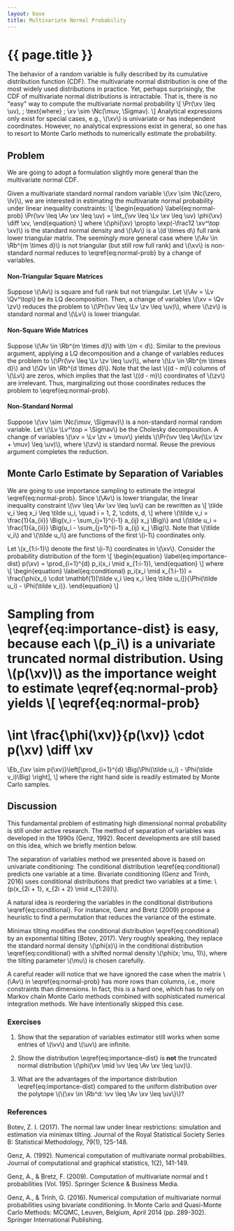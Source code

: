 ```yaml
---
layout: base
title: Multivariate Normal Probability
---
```

# {{ page.title }}

The behavior of a random variable is fully described by its cumulative distribution function (CDF).
The multivariate normal distribution is one of the most widely used distributions in practice.
Yet, perhaps surprisingly, the CDF of multivariate normal distributions is intractable.
That is, there is no "easy" way to compute the multivariate normal probability
\\[
    \Pr(\xv \leq \uv), \; \text{where} \; \xv \sim \Nc(\muv, \Sigmav).
\\]
Analytical expressions only exist for special cases, e.g., \\(\xv\\) is univariate or has independent coordinates.
However, no analytical expressions exist in general, so one has to resort to Monte Carlo methods to numerically estimate the probability.

## Problem
We are going to adopt a formulation slightly more general than the multivariate normal CDF.

Given a multivariate standard normal random variable \\(\xv \sim \Nc(\zero, \Iv)\\), we are interested in estimating the multivariate normal probability under linear inequality constraints:
\\[
\begin{equation}
\label{eq:normal-prob}
    \Pr(\vv \leq \Av \xv \leq \uv) = \int_{\vv \leq \Lv \xv \leq \uv} \phi(\xv) \diff \xv,
\end{equation}
\\]
where \\(\phi(\xv) \propto \exp(-\frac12 \xv^\top \xv)\\) is the standard normal density and \\(\Av\\) is a \\(d \times d\\) full rank lower triangular matrix.
The seemingly more general case where \\(\Av \in \Rb^{m \times d}\\) is not triangular (but still row full rank) and \\(\xv\\) is non-standard normal reduces to \eqref{eq:normal-prob} by a change of variables.

#### **Non-Triangular Square Matrices**
Suppose \\(\Av\\) is square and full rank but not triangular.
Let \\(\Av = \Lv \Qv^\top\\) be its LQ decomposition.
Then, a change of variables \\(\xv = \Qv \zv\\) reduces the problem to \\(\Pr(\vv \leq \Lv \zv \leq \uv)\\), where \\(\zv\\) is standard normal and \\(\Lv\\) is lower triangular.

#### **Non-Square Wide Matrices**
Suppose \\(\Av \in \Rb^{m \times d}\\) with \\(m < d\\).
Similar to the previous argument, applying a LQ decomposition and a change of variables reduces the problem to
\\(\Pr(\vv \leq \Lv \zv \leq \uv)\\),
where \\(\Lv \in \Rb^{m \times d}\\) and \\(\Qv \in \Rb^{d \times d}\\).
Note that the last \\((d - m)\\) columns of \\(\Lv\\) are zeros, which implies that the last \\((d - m)\\) coordinates of \\(\zv\\) are irrelevant.
Thus, marginalizing out those coordinates reduces the problem to \eqref{eq:normal-prob}.

#### **Non-Standard Normal**
Suppose \\(\xv \sim \Nc(\muv, \Sigmav)\\) is a non-standard normal random variable.
Let \\(\Lv \Lv^\top = \Sigmav\\) be the Cholesky decomposition.
A change of variables \\(\xv = \Lv \zv + \muv\\) yields \\(\Pr(\vv \leq \Av(\Lv \zv + \muv) \leq \uv)\\), where \\(\zv\\) is standard normal.
Reuse the previous argument completes the reduction.

## Monte Carlo Estimate by Separation of Variables
We are going to use importance sampling to estimate the integral \eqref{eq:normal-prob}.
Since \\(\Av\\) is lower triangular, the linear inequality constraint \\(\vv \leq \Av \xv \leq \uv\\) can be rewritten as
\\[
    \tilde v_i \leq x_i \leq \tilde u_i, \quad i = 1, 2, \cdots, d,
\\]
where \\(\tilde v_i = \frac{1}{a_{ii}} \Big(v_i - \sum_{j=1}^{i-1} a_{ij} x_j \Big)\\)  and \\(\tilde u_i = \frac{1}{a_{ii}} \Big(u_i - \sum_{j=1}^{i-1} a_{ij} x_j \Big)\\).
Note that \\(\tilde v_i\\) and \\(\tilde u_i\\) are functions of the first \\(i-1\\) coordinates only.

Let \\(x_{1:i-1}\\) denote the first \\(i-1\\) coordinates in \\(\xv\\).
Consider the probability distribution of the form
\\[
\begin{equation}
\label{eq:importance-dist}
    p(\xv) = \prod_{i=1}^{d} p_i(x_i \mid x_{1:i-1}),
\end{equation}
\\]
where
\\[
\begin{equation}
\label{eq:conditional}
    p_i(x_i \mid x_{1:i-1}) = \frac{\phi(x_i) \cdot \mathbf{1}[\tilde v_i \leq x_i \leq \tilde u_i]}{\Phi(\tilde u_i) - \Phi(\tilde v_i)}.
\end{equation}
\\]

Sampling from \eqref{eq:importance-dist} is easy, because each \\(p_i\\) is a univariate truncated normal distribution.
Using \\(p(\xv)\\) as the importance weight to estimate \eqref{eq:normal-prob} yields
\\[
\eqref{eq:normal-prob}
=
\int \frac{\phi(\xv)}{p(\xv)} \cdot p(\xv) \diff \xv
=
\Eb_{\xv \sim p(\xv)}\left[\prod_{i=1}^{d} \Big(\Phi(\tilde u_i) - \Phi(\tilde v_i)\Big) \right],
\\]
where the right hand side is readily estimated by Monte Carlo samples.

## Discussion
This fundamental problem of estimating high dimensional normal probability is still under active research.
The method of separation of variables was developed in the 1990s (Genz, 1992).
Recent developments are still based on this idea, which we briefly mention below.

The separation of variables method we presented above is based on univariate conditioning: The conditional distribution \eqref{eq:conditional} predicts one variable at a time.
Bivariate conditioning (Genz and Trinh, 2016) uses conditional distributions that predict two variables at a time: \\(p(x_{2i + 1}, x_{2i + 2} \mid x_{1:2i})\\).

A natural idea is reordering the variables in the conditional distributions \eqref{eq:conditional}.
For instance, Genz and Bretz (2009) propose a heuristic to find a permutation that reduces the variance of the estimate.

Minimax tilting modifies the conditional distribution \eqref{eq:conditional} by an exponential tilting (Botev, 2017).
Very roughly speaking, they replace the standard normal density \\(\phi(x)\\) in the conditional distribution \eqref{eq:conditional} with a shifted normal density \\(\phi(x; \mu, 1)\\), where the tilting parameter \\(\mu\\) is chosen carefully.

A careful reader will notice that we have ignored the case when the matrix \\(\Av\\) in \eqref{eq:normal-prob} has more rows than columns, i.e., more constraints than dimensions.
In fact, this is a hard one, which has to rely on Markov chain Monte Carlo methods combined with sophisticated numerical integration methods.
We have intentionally skipped this case.

### **Exercises**
1. Show that the separation of variables estimator still works when some entries of \\(\vv\\) and \\(\uv\\) are infinite.

1. Show the distribution \eqref{eq:importance-dist} is **not** the truncated normal distribution \\(\phi(\xv \mid \vv \leq \Av \xv \leq \uv)\\).

1. What are the advantages of the importance distribution \eqref{eq:importance-dist} compared to the uniform distribution over the polytope \\(\\{\xv \in \Rb^d: \vv \leq \Av \xv \leq \uv\\}\\)?

### **References**
Botev, Z. I. (2017). The normal law under linear restrictions: simulation and estimation via minimax tilting. Journal of the Royal Statistical Society Series B: Statistical Methodology, 79(1), 125-148.

Genz, A. (1992). Numerical computation of multivariate normal probabilities. Journal of computational and graphical statistics, 1(2), 141-149.

Genz, A., & Bretz, F. (2009). Computation of multivariate normal and t probabilities (Vol. 195). Springer Science & Business Media.

Genz, A., & Trinh, G. (2016). Numerical computation of multivariate normal probabilities using bivariate conditioning. In Monte Carlo and Quasi-Monte Carlo Methods: MCQMC, Leuven, Belgium, April 2014 (pp. 289-302). Springer International Publishing.
